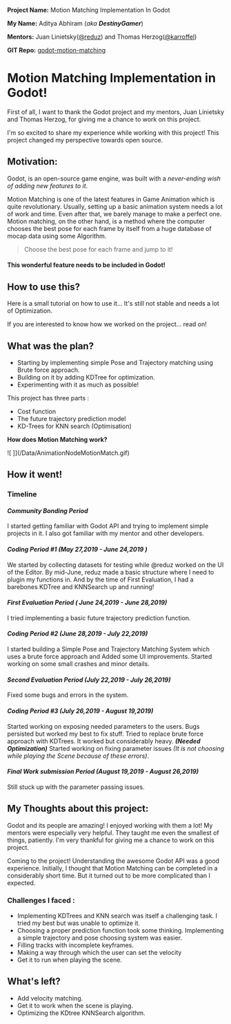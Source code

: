 **Project Name:**  Motion Matching Implementation In Godot

**My Name:** Aditya Abhiram (_aka **DestinyGamer**_)

**Mentors:** Juan Linietsky([@reduz](https://github.com/reduz)) and Thomas Herzog([@karroffel](https://github.com/karroffel))

**GIT Repo:** [godot-motion-matching](https://github.com/Aa20475/godot/tree/godot-motion-matching)

# Motion Matching Implementation in Godot!

First of all, I want to thank the Godot project and my mentors, Juan Linietsky and Thomas Herzog, for giving me a chance to work on this project.

I'm so excited to share my experience while working with this project! This project changed my perspective towards open source.

## Motivation:

Godot, is an open-source game engine, was built with a  _never-ending wish of adding new features to it_.

Motion Matching is one of the latest features in Game Animation which is quite revolutionary. Usually, setting up a basic animation system needs a lot of work and time. Even after that, we barely manage to make a perfect one. Motion matching, on the other hand, is a method where the computer chooses the best pose for each frame by itself from a huge database of mocap data using some Algorithm.

> Choose the best pose for each frame and jump to it!

#### This wonderful feature needs to be included in Godot!

## How to use this?

Here is a small tutorial on how to use it... It's still not stable and needs a lot of Optimization. 




If you are interested to know how we worked on the project... read on!

## What was the plan?
 - Starting by implementing simple Pose and Trajectory matching using Brute force approach.
 - Building on it by adding KDTree for optimization.
 - Experimenting with it as much as possible!

This project has three parts :

 -   Cost function
 -   The future trajectory prediction model
 -   KD-Trees for KNN search (Optimisation)

**How does Motion Matching work?**

![
]](/Data/AnimationNodeMotionMatch.gif)

 ## How it went!
### Timeline
 #### *Community Bonding Period*
I started getting familiar with Godot API and trying to implement simple projects in it. I also got familiar with my mentor and other developers. 

#### *Coding Period #1 (May 27,2019 - June 24,2019 )*
We started by collecting datasets for testing while @reduz worked on the UI of the Editor. By mid-June, reduz made a basic structure where I need to plugin my functions in. And by the time of First Evaluation, I had a barebones KDTree and KNNSearch up and running!

#### *First Evaluation Period ( June 24,2019 - June 28,2019)*
I tried implementing a basic future trajectory prediction function.

#### *Coding Period #2 (June 28,2019 - July 22,2019)*
I started building a Simple Pose and Trajectory Matching System which uses a brute force approach and Added some UI improvements. Started working on some small crashes and minor details.

#### *Second Evaluation Period (July 22,2019 - July 26,2019)*
Fixed some bugs and errors in the system.

#### *Coding Period #3 (July 26,2019 - August 19,2019)*
Started working on exposing needed parameters to the users. 
Bugs persisted but worked my best to fix stuff. Tried to replace brute force approach with KDTrees. It worked but considerably heavy. ***(Needed Optimization)***  Started working on fixing parameter issues *(It is not choosing while playing the Scene because of these errors)*.

#### *Final Work submission Period (August 19,2019 - August 26,2019)*
Still stuck up with the parameter passing issues.

## My Thoughts about this project:
Godot and its people are amazing! I enjoyed working with them a lot! My mentors were especially very helpful. They taught me even the smallest of things, patiently. I'm very thankful for giving me a chance to work on this project.

Coming to the project! Understanding the awesome Godot API was a good experience. Initially, I thought that Motion Matching can be completed in a considerably short time. But it turned out to be more complicated than I expected. 

### Challenges I faced : 

- Implementing KDTrees and KNN search was itself a challenging task. I tried my best but was unable to optimize it. 
- Choosing a proper prediction function took some thinking. Implementing a simple trajectory and pose choosing system was easier. 
- Filling tracks with incomplete keyframes.
- Making a way through which the user can set the velocity
- Get it to run when playing the scene. 

## What's left?
- Add velocity matching.
- Get it to work when the scene is playing.
- Optimizing the KDtree KNNSearch algorithm.
